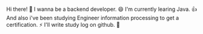 Hi there! 👏
I wanna be a backend developer. 😄
I'm currently learing Java. 👍
And also i've been studying Engineer information processing to get a certification. ⚡
I'll write study log on github. 🌱

<!--
**lim-sooyeon/lim-sooyeon** is a ✨ _special_ ✨ repository because its `README.md` (this file) appears on your GitHub profile.

Here are some ideas to get you started:

- 🔭 I’m currently working on ...
- 🌱 I’m currently learning ...
- 👯 I’m looking to collaborate on ...
- 🤔 I’m looking for help with ...
- 💬 Ask me about ...
- 📫 How to reach me: ...
- 😄 Pronouns: ...
- ⚡ Fun fact: ...
-->
